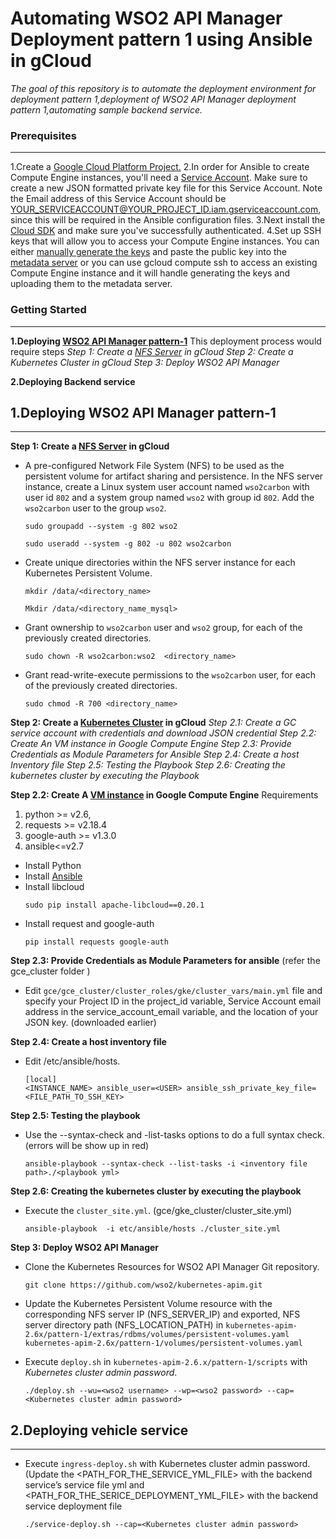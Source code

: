 # Automating WSO2 API Manager Deployment pattern 1 using Ansible in gCloud
*The goal of this repository is to automate the deployment environment for deployment pattern 1,deployment of WSO2 API Manager deployment pattern 1,automating sample backend service.*

### Prerequisites
-----
1.Create a [Google Cloud Platform Project.](https://console.cloud.google.com/projectselector/compute/instances)
2.In order for Ansible to create Compute Engine instances, you'll need a [Service Account](https://cloud.google.com/compute/docs/access/service-accounts#serviceaccount). Make sure to create a new JSON formatted private key file for this Service Account. Note the Email address of this Service Account should be YOUR_SERVICEACCOUNT@YOUR_PROJECT_ID.iam.gserviceaccount.com, since this will be required in the Ansible configuration files.
3.Next  install the [Cloud SDK](https://cloud.google.com/sdk/) and make sure you've successfully authenticated.
4.Set up SSH keys that will allow you to access your Compute Engine instances. You can either [manually generate the keys](https://cloud.google.com/compute/docs/instances/adding-removing-ssh-keys#createsshkeys) and paste the public key into the [metadata server](https://console.cloud.google.com/compute/metadata/sshKeys) or you can use gcloud compute ssh to access an existing Compute Engine instance and it will handle generating the keys and uploading them to the metadata server.
### Getting Started
------
**1.Deploying [WSO2 API Manager pattern-1]((https://github.com/wso2/kubernetes-apim/blob/master/pattern-1/README.md))**
    This deployment process would require steps
*Step 1: Create a [NFS Server](https://cloud.google.com/marketplace/docs/single-node-fileserver) in gCloud
Step 2: Create a Kubernetes Cluster in gCloud
Step 3: Deploy WSO2 API Manager*

**2.Deploying Backend service**
## **1.Deploying WSO2 API Manager pattern-1**
----
 **Step 1: Create a [NFS Server](https://cloud.google.com/marketplace/docs/single-node-fileserver) in gCloud**
- A pre-configured Network File System (NFS) to be used as the persistent volume for artifact sharing and persistence. In the NFS server instance, create a Linux system user account named `wso2carbon` with user id `802` and a system group named `wso2` with group id `802`. Add the `wso2carbon` user to the group `wso2`.
  ```
  sudo groupadd --system -g 802 wso2
  ```
  ```
  sudo useradd --system -g 802 -u 802 wso2carbon
  ```
- Create unique directories within the NFS server instance for each Kubernetes Persistent Volume.
  ```
  mkdir /data/<directory_name>
  ```
  ```
  Mkdir /data/<directory_name_mysql>
  ```

- Grant ownership to `wso2carbon` user and `wso2` group, for each of the previously created directories.
  ```
  sudo chown -R wso2carbon:wso2  <directory_name>
  ```
- Grant read-write-execute permissions to the `wso2carbon` user, for each of the previously created directories. 
  ```
  sudo chmod -R 700 <directory_name>
  ```
  
**Step 2: Create a [Kubernetes Cluster](https://docs.ansible.com/ansible/latest/modules/gcp_container_cluster_module.html) in gCloud**
    *Step 2.1: Create a GC service account with credentials and download JSON credential
    Step 2.2: Create An VM instance in Google Compute Engine 
    Step 2.3: Provide Credentials as Module Parameters for Ansible
    Step 2.4: Create a host Inventory file 
    Step 2.5: Testing the Playbook
    Step 2.6: Creating the kubernetes cluster by executing the Playbook*
    
   **Step 2.2: Create A [VM instance](https://cloud.google.com/compute/docs/instances/create-start-instance) in Google Compute Engine**
 Requirements
  1. python >= v2.6,
  2. requests >= v2.18.4
  3. google-auth >= v1.3.0
  4. ansible<=v2.7

- Install Python
- Install [Ansible](https://docs.ansible.com/ansible/latest/installation_guide/intro_installation.html)
- Install libcloud
  ```
  sudo pip install apache-libcloud==0.20.1
  ```
- Install request and google-auth
  ```
  pip install requests google-auth
  ```
**Step 2.3: Provide Credentials as Module Parameters for ansible**
(refer the gce_cluster folder )
- Edit `gce/gce_cluster/cluster_roles/gke/cluster_vars/main.yml`  file and specify your Project ID in the project_id variable, Service Account email address in the service_account_email variable, and the location of your JSON key. (downloaded earlier) 
    
**Step 2.4: Create a host inventory file**
- Edit /etc/ansible/hosts.
  ```
  [local]
  <INSTANCE_NAME> ansible_user=<USER> ansible_ssh_private_key_file=<FILE_PATH_TO_SSH_KEY>
   ```
**Step 2.5: Testing the playbook**
- Use the --syntax-check and -list-tasks options to do a full syntax check.(errors will be show up in red)
   ```
  ansible-playbook --syntax-check --list-tasks -i <inventory file path>./<playbook yml>
   ```
**Step 2.6: Creating the kubernetes cluster by executing the playbook**
- Execute the `cluster_site.yml`. (gce/gke_cluster/cluster_site.yml)
  ```
  ansible-playbook  -i etc/ansible/hosts ./cluster_site.yml
  ```
 **Step 3: Deploy WSO2 API Manager**
- Clone the Kubernetes Resources for WSO2 API Manager Git repository.
   ```
   git clone https://github.com/wso2/kubernetes-apim.git
   ```
- Update the Kubernetes Persistent Volume resource with the corresponding NFS server IP (NFS_SERVER_IP) and exported, NFS server directory path (NFS_LOCATION_PATH) in
`kubernetes-apim-2.6x/pattern-1/extras/rdbms/volumes/persistent-volumes.yaml
kubernetes-apim-2.6x/pattern-1/volumes/persistent-volumes.yaml`

- Execute `deploy.sh` in `kubernetes-apim-2.6.x/pattern-1/scripts` with *Kubernetes cluster admin password*.
  ```
  ./deploy.sh --wu=<wso2 username> --wp=<wso2 password> --cap=<Kubernetes cluster admin password>
  ```
  
  
## **2.Deploying vehicle service**
----
- Execute `ingress-deploy.sh` with Kubernetes cluster admin password.
(Update the <PATH_FOR_THE_SERVICE_YML_FILE> with the backend service’s service file yml and <PATH_FOR_THE_SERICE_DEPLOYMENT_YML_FILE> with the backend service deployment file
  ```
  ./service-deploy.sh --cap=<Kubernetes cluster admin password>
  ```



















